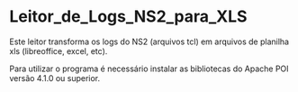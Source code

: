 # Leitor_de_Logs_NS2_para_XLS
Este leitor transforma os logs do NS2 (arquivos tcl) em arquivos de planilha xls (libreoffice, excel, etc).

Para utilizar o programa é necessário instalar as bibliotecas do Apache POI versão 4.1.0 ou superior.
